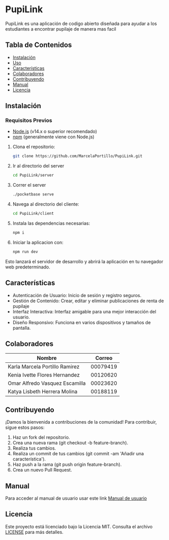 # PupiLink

PupiLink es una aplicación de codigo abierto diseñada para ayudar a los estudiantes a encontrar pupilaje de manera mas facil

## Tabla de Contenidos

- [Instalación](#instalación)
- [Uso](#uso)
- [Características](#características)
- [Colaboradores](#colaboradores)
- [Contribuyendo](#contribuyendo)
- [Manual](#manual)
- [Licencia](#licencia)


## Instalación

### Requisitos Previos

- [Node.js](https://nodejs.org/) (v14.x o superior recomendado)
- [npm](https://www.npmjs.com/) (generalmente viene con Node.js)

1. Clona el repositorio:

   ```sh
   git clone https://github.com/MarcelaPortillo/PupiLink.git
   ```

2. Ir al directorio del server
    ```sh
    cd PupiLink/server
    ```

3. Correr el server 
    ```sh
    ./pocketbase serve
    ```
4. Navega al directorio del cliente:
    ```sh
    cd PupiLink/client
    ```

5. Instala las dependencias necesarias:
    ```sh
    npm i 
    ```

6. Iniciar la aplicacion con:
    ```sh
    npm run dev
    ```
Esto lanzará el servidor de desarrollo y abrirá la aplicación en tu navegador web predeterminado.

## Características
- Autenticación de Usuario: Inicio de sesión y registro seguros.
- Gestión de Contenido: Crear, editar y eliminar publicaciones de renta de pupilaje
- Interfaz Interactiva: Interfaz amigable para una mejor interacción del usuario.
- Diseño Responsivo: Funciona en varios dispositivos y tamaños de pantalla.

## Colaboradores
| Nombre                                 | Correo        |
|----------------------------------------|-----------|
| Karla Marcela Portillo Ramirez         | 00079419  |
| Kenia Ivette Flores Hernandez          | 00120620  |
| Omar Alfredo Vasquez Escamilla         | 00023620  |
| Katya Lisbeth Herrera Molina           | 00188119  |


## Contribuyendo
¡Damos la bienvenida a contribuciones de la comunidad! Para contribuir, sigue estos pasos:

1. Haz un fork del repositorio.
2. Crea una nueva rama (git checkout -b feature-branch).
3. Realiza tus cambios.
4. Realiza un commit de tus cambios (git commit -am 'Añadir una característica').
5. Haz push a la rama (git push origin feature-branch).
6. Crea un nuevo Pull Request.

## Manual
Para acceder al manual de usuario usar este link
[Manual de usuario](https://docs.google.com/document/d/1cBFC-8fZAsFsdRX1troRGLGr7JuG6OzW/edit?usp=sharing&ouid=100275994940324620004&rtpof=true&sd=true)


## Licencia
Este proyecto está licenciado bajo la Licencia MIT. Consulta el archivo [LICENSE](LICENSE) para más detalles.
